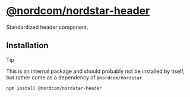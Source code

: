 # [@nordcom/nordstar-header](https://nordstar.dev/docs/components/header/?utm_source=nordstar&utm_campaign=oss)

Standardized header component.

## Installation

> [!TIP]
> This is an internal package and should probably not be installed by itself, but rather come as a dependency of `@nordcom/nordstar`.

```sh
npm install @nordcom/nordstar-header
```
